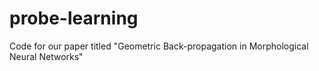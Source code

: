 # probe-learning
Code for our paper titled "Geometric Back-propagation in Morphological Neural Networks"

